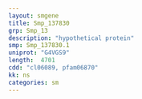 ```yaml
---
layout: smgene
title: Smp_137830
grp: Smp_13
description: "hypothetical protein"
smp: Smp_137830.1
uniprot: "G4VGS9"
length:  4701
cdd: "cl06089, pfam06870"
kk: ns
categories: sm
---
```

